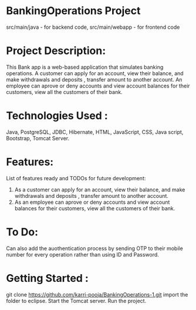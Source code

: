 # BankingOperations Project
  src/main/java - for backend code, 
  src/main/webapp - for frontend code
 
# Project Description:
  This Bank app is a web-based application that simulates banking operations. 
  A customer can apply for an account, view their balance, and make withdrawals and deposits , transfer amount to another account. 
  An employee can aprove or deny accounts and view account balances for their customers, view all the customers of their bank.
 
# Technologies Used : 
  Java, PostgreSQL, JDBC, Hibernate, HTML, JavaScript, CSS, Java script, Bootstrap, Tomcat Server.
  
# Features:
List of features ready and TODOs for future development:
  1) As a customer can apply for an account, view their balance, and make withdrawals and deposits , transfer amount to another account.
  2) As an employee can aprove or deny accounts and view account balances for their customers, view all the customers of their bank.

# To Do:
Can also add the auothentication process by sending OTP to their mobile number for every operation rather than using ID and Password.
   
# Getting Started :
   git clone https://github.com/karri-pooja/BankingOperations-1.git
   import the folder to eclipse.
   Start the Tomcat server.
   Run the project.   
 

  
   
